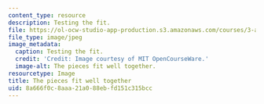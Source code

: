 ```yaml
---
content_type: resource
description: Testing the fit.
file: https://ol-ocw-studio-app-production.s3.amazonaws.com/courses/3-a04-modern-blacksmithing-and-physical-metallurgy-fall-2008/8a666f0c8aaa21a088ebfd151c315bcc_122.jpg
file_type: image/jpeg
image_metadata:
  caption: Testing the fit.
  credit: 'Credit: Image courtesy of MIT OpenCourseWare.'
  image-alt: The pieces fit well together.
resourcetype: Image
title: The pieces fit well together
uid: 8a666f0c-8aaa-21a0-88eb-fd151c315bcc
---
```

